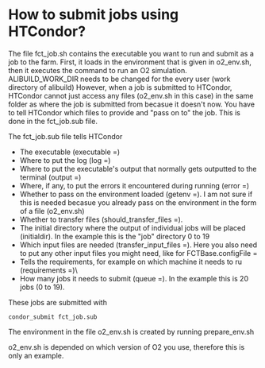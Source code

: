 # How to submit jobs using HTCondor?

The file fct_job.sh contains the executable you want to run and submit as a job to the farm.
First, it loads in the environment that is given in o2_env.sh, then it executes the command to run an O2 simulation.
ALIBUILD_WORK_DIR needs to be changed for the every user (work directory of alibuild)
However, when a job is submitted to HTCondor, HTCondor cannot just access any files (o2_env.sh in this case) in the same folder as where the job is submitted from becasue it doesn't now.
You have to tell HTCondor which files to provide and "pass on to" the job. This is done in the fct_job.sub file.

The fct_job.sub file tells HTCondor
- The executable (executable =)
- Where to put the log (log =)
- Where to put the executable's output that normally gets outputted to the terminal (output =)
- Where, if any, to put the errors it encountered during running (error =)
- Whether to pass on the environment loaded (getenv =). I am not sure if this is needed becasue you already pass on the environment in the form of a file (o2_env.sh)
- Whether to transfer files (should_transfer_files =).
- The initial directory where the output of individual jobs will be placed (initialdir). In the example this is the "job" directory 0 to 19
- Which input files are needed (transfer_input_files =). Here you also need to put any other input files you might need, like for FCTBase.configFile =
- Tells the requirements, for example on which machine it needs to ru (requirements =)\
- How many jobs it needs to submit (queue =). In the example this is 20 jobs (0 to 19).

These jobs are submitted with
```
condor_submit fct_job.sub
```

The environment in the file o2_env.sh is created by running prepare_env.sh

o2_env.sh is depended on which version of O2 you use, therefore this is only an example.
